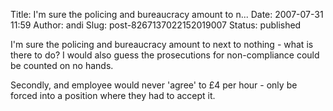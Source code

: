 Title: I'm sure the policing and bureaucracy  amount to n...
Date: 2007-07-31 11:59
Author: andi
Slug: post-8267137022152019007
Status: published

I'm sure the policing and bureaucracy amount to next to nothing - what is there to do? I would also guess the prosecutions for non-compliance could be counted on no hands.  
  
Secondly, and employee would never 'agree' to £4 per hour - only be forced into a position where they had to accept it.
